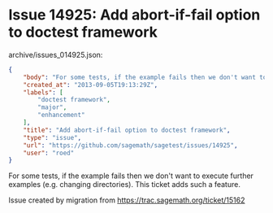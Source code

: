 # Issue 14925: Add abort-if-fail option to doctest framework

archive/issues_014925.json:
```json
{
    "body": "For some tests, if the example fails then we don't want to execute further examples (e.g. changing directories).  This ticket adds such a feature.\n\nIssue created by migration from https://trac.sagemath.org/ticket/15162\n\n",
    "created_at": "2013-09-05T19:13:29Z",
    "labels": [
        "doctest framework",
        "major",
        "enhancement"
    ],
    "title": "Add abort-if-fail option to doctest framework",
    "type": "issue",
    "url": "https://github.com/sagemath/sagetest/issues/14925",
    "user": "roed"
}
```
For some tests, if the example fails then we don't want to execute further examples (e.g. changing directories).  This ticket adds such a feature.

Issue created by migration from https://trac.sagemath.org/ticket/15162


